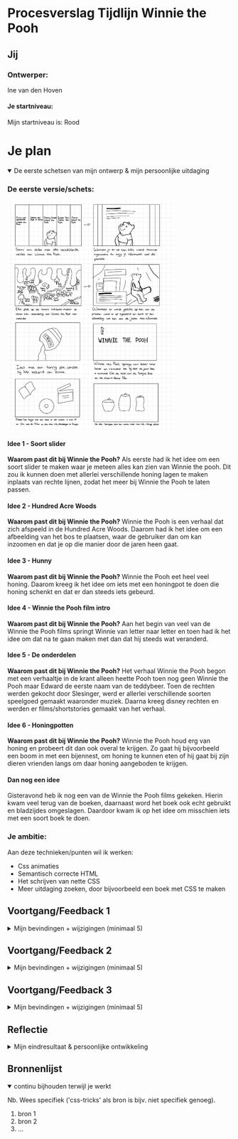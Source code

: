 # Procesverslag Tijdlijn Winnie the Pooh

## Jij

### Ontwerper:

Ine van den Hoven

#### Je startniveau:

Mijn startniveau is: Rood

# Je plan

<details open>
  <summary>De eerste schetsen van mijn ontwerp & mijn persoonlijke uitdaging</summary>

### De eerste versie/schets:

  <img src="readme-images/eerste-versie.jpeg" width="375px" alt="eerste versie/schets">

#### Idee 1 - Soort slider

**Waarom past dit bij Winnie the Pooh?**
Als eerste had ik het idee om een soort slider te maken waar je meteen alles kan zien van Winnie the pooh. Dit zou ik kunnen doen met allerlei verschillende honing lagen te maken inplaats van rechte lijnen, zodat het meer bij Winnie the Pooh te laten passen.

#### Idee 2 - Hundred Acre Woods

**Waarom past dit bij Winnie the Pooh?**
Winnie the Pooh is een verhaal dat zich afspeeld in de Hundred Acre Woods. Daarom had ik het idee om een afbeelding van het bos te plaatsen, waar de gebruiker dan om kan inzoomen en dat je op die manier door de jaren heen gaat.

#### Idee 3 - Hunny

**Waarom past dit bij Winnie the Pooh?**
Winnie the Pooh eet heel veel honing. Daarom kreeg ik het idee om iets met een honingpot te doen die honing schenkt en dat er dan steeds iets gebeurd.

#### Idee 4 - Winnie the Pooh film intro

**Waarom past dit bij Winnie the Pooh?**
Aan het begin van veel van de Winnie the Pooh films springt Winnie van letter naar letter en toen had ik het idee om dat na te gaan maken met dan dat hij steeds wat veranderd.

#### Idee 5 - De onderdelen

**Waarom past dit bij Winnie the Pooh?**
Het verhaal Winnie the Pooh begon met een verhaaltje in de krant alleen heette Pooh toen nog geen Winnie the Pooh maar Edward de eerste naam van de teddybeer. Toen de rechten werden gekocht door Slesinger, werd er allerlei verschillende soorten speelgoed gemaakt waaronder muziek. Daarna kreeg disney rechten en werden er films/shortstories gemaakt van het verhaal.

#### Idee 6 - Honingpotten

**Waarom past dit bij Winnie the Pooh?**
Winnie the Pooh houd erg van honing en probeert dit dan ook overal te krijgen. Zo gaat hij bijvoorbeeld een boom in met een bijennest, om honing te kunnen eten of hij gaat bij zijn dieren vrienden langs om daar honing aangeboden te krijgen.

#### Dan nog een idee

Gisteravond heb ik nog een van de Winnie the Pooh films gekeken. Hierin kwam veel terug van de boeken, daarnaast word het boek ook echt gebruikt en bladzijdes omgeslagen. Daardoor kwam ik op het idee om misschien iets met een soort boek te doen.

### Je ambitie:

Aan deze technieken/punten wil ik werken:

- Css animaties
- Semantisch correcte HTML
- Het schrijven van nette CSS
- Meer uitdaging zoeken, door bijvoorbeeld een boek met CSS te maken

</details>

## Voortgang/Feedback 1

<details>
  <summary>Mijn bevindingen + wijzigingen (minimaal 5)</summary>

### Bevinding 1:

Het eerste idee dat ik had geschets van Winnie the Pooh, past niet goed bij Winnie the Pooh.

#### oplossing:

Dit idee ga ik niet gebruiken, omdat het niet goed past bij Winnie the Pooh en ik het ook een beetje te simple vind. Daarom ga ik door met de andere ideeën.

### Bevinding 2:

Het tweede idee is het beste idee en daar kan ik andere ideeën ook een beetje in verwerken.

#### oplossing:

Beschrijving hoe je het hebt hebt opgelost of als het niet gelukt is hoe je het zou oplossen (tekst en afbeeding(en)).

### Bevinding 3:

...

</details>

## Voortgang/Feedback 2

<details>
  <summary>Mijn bevindingen + wijzigingen (minimaal 5)</summary>
  
  ### Bevinding 1:
  Omschrijving van wat er nog niet orde was (tekst en afbeeding(en)).

#### oplossing:

Beschrijving hoe je het hebt hebt opgelost of als het niet gelukt is hoe je het zou oplossen (tekst en afbeeding(en)).

### Bevinding 2:

Omschrijving van wat er nog niet orde was (tekst en afbeeding(en)).

#### oplossing:

Beschrijving hoe je het hebt hebt opgelost of als het niet gelukt is hoe je het zou oplossen (tekst en afbeeding(en)).

### Bevinding 3:

...

</details>

## Voortgang/Feedback 3

<details>
  <summary>Mijn bevindingen + wijzigingen (minimaal 5)</summary>
  
  ### Bevinding 1:
  Omschrijving van wat er nog niet orde was (tekst en afbeeding(en)).

#### oplossing:

Beschrijving hoe je het hebt hebt opgelost of als het niet gelukt is hoe je het zou oplossen (tekst en afbeeding(en)).

### Bevinding 2:

Omschrijving van wat er nog niet orde was (tekst en afbeeding(en)).

#### oplossing:

Beschrijving hoe je het hebt hebt opgelost of als het niet gelukt is hoe je het zou oplossen (tekst en afbeeding(en)).

### Bevinding 3:

...

</details>

## Reflectie

<details>
  <summary>Mijn eindresultaat & persoonlijke ontwikkeling</summary>

### Je uitkomst - karakteristiek screenshot(s):

  <img src="readme-images/dummy-plaatje.jpg" width="375px" alt="final ontwerp">

### Dit ging goed/Heb ik geleerd:

Korte omschrijving met plaatje(s)

  <img src="readme-images/dummy-plaatje.jpg" width="375px" alt="top">

### Dit was lastig/Is niet gelukt:

Korte omschrijving met plaatje(s)

  <img src="readme-images/dummy-plaatje.jpg" width="375px" alt="bummer">
</details>

## Bronnenlijst

<details open>
<summary>continu bijhouden terwijl je werkt</summary>

Nb. Wees specifiek ('css-tricks' als bron is bijv. niet specifiek genoeg).

1. bron 1
2. bron 2
3. ...

</details>

